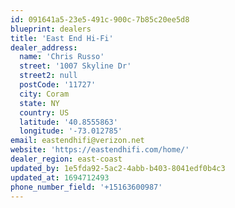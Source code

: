 ```yaml
---
id: 091641a5-23e5-491c-900c-7b85c20ee5d8
blueprint: dealers
title: 'East End Hi-Fi'
dealer_address:
  name: 'Chris Russo'
  street: '1007 Skyline Dr'
  street2: null
  postCode: '11727'
  city: Coram
  state: NY
  country: US
  latitude: '40.8555863'
  longitude: '-73.012785'
email: eastendhifi@verizon.net
website: 'https://eastendhifi.com/home/'
dealer_region: east-coast
updated_by: 1e5fda92-5ac2-4abb-b403-8041edf0b4c3
updated_at: 1694712493
phone_number_field: '+15163600987'
---
```

